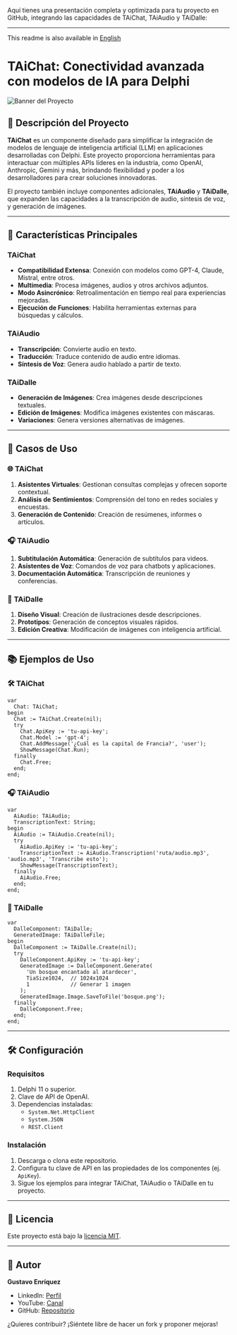 Aquí tienes una presentación completa y optimizada para tu proyecto en GitHub, integrando las capacidades de TAiChat, TAiAudio y TAiDalle:  

---

This readme is also available in [English](README_en.MD)


# TAiChat: Conectividad avanzada con modelos de IA para Delphi  

![Banner del Proyecto](https://via.placeholder.com/1024x300)  

## 📌 Descripción del Proyecto  

**TAiChat** es un componente diseñado para simplificar la integración de modelos de lenguaje de inteligencia artificial (LLM) en aplicaciones desarrolladas con Delphi. Este proyecto proporciona herramientas para interactuar con múltiples APIs líderes en la industria, como OpenAI, Anthropic, Gemini y más, brindando flexibilidad y poder a los desarrolladores para crear soluciones innovadoras.  

El proyecto también incluye componentes adicionales, **TAiAudio** y **TAiDalle**, que expanden las capacidades a la transcripción de audio, síntesis de voz, y generación de imágenes.  

---

## 🌟 Características Principales  

### TAiChat  
- **Compatibilidad Extensa**: Conexión con modelos como GPT-4, Claude, Mistral, entre otros.  
- **Multimedia**: Procesa imágenes, audios y otros archivos adjuntos.  
- **Modo Asincrónico**: Retroalimentación en tiempo real para experiencias mejoradas.  
- **Ejecución de Funciones**: Habilita herramientas externas para búsquedas y cálculos.  

### TAiAudio  
- **Transcripción**: Convierte audio en texto.  
- **Traducción**: Traduce contenido de audio entre idiomas.  
- **Síntesis de Voz**: Genera audio hablado a partir de texto.  

### TAiDalle  
- **Generación de Imágenes**: Crea imágenes desde descripciones textuales.  
- **Edición de Imágenes**: Modifica imágenes existentes con máscaras.  
- **Variaciones**: Genera versiones alternativas de imágenes.  

---

## 🎯 Casos de Uso  

### 🌐 **TAiChat**  
1. **Asistentes Virtuales**: Gestionan consultas complejas y ofrecen soporte contextual.  
2. **Análisis de Sentimientos**: Comprensión del tono en redes sociales y encuestas.  
3. **Generación de Contenido**: Creación de resúmenes, informes o artículos.  

### 🎧 **TAiAudio**  
1. **Subtitulación Automática**: Generación de subtítulos para videos.  
2. **Asistentes de Voz**: Comandos de voz para chatbots y aplicaciones.  
3. **Documentación Automática**: Transcripción de reuniones y conferencias.  

### 🎨 **TAiDalle**  
1. **Diseño Visual**: Creación de ilustraciones desde descripciones.  
2. **Prototipos**: Generación de conceptos visuales rápidos.  
3. **Edición Creativa**: Modificación de imágenes con inteligencia artificial.  

---

## 📚 Ejemplos de Uso  

### 🛠️ TAiChat  
```delphi
var
  Chat: TAiChat;
begin
  Chat := TAiChat.Create(nil);
  try
    Chat.ApiKey := 'tu-api-key';
    Chat.Model := 'gpt-4';
    Chat.AddMessage('¿Cuál es la capital de Francia?', 'user');
    ShowMessage(Chat.Run);
  finally
    Chat.Free;
  end;
end;
```

### 🎧 TAiAudio  
```delphi
var
  AiAudio: TAiAudio;
  TranscriptionText: String;
begin
  AiAudio := TAiAudio.Create(nil);
  try
    AiAudio.ApiKey := 'tu-api-key';
    TranscriptionText := AiAudio.Transcription('ruta/audio.mp3', 'audio.mp3', 'Transcribe esto');
    ShowMessage(TranscriptionText);
  finally
    AiAudio.Free;
  end;
end;
```

### 🎨 TAiDalle  
```delphi
var
  DalleComponent: TAiDalle;
  GeneratedImage: TAiDalleFile;
begin
  DalleComponent := TAiDalle.Create(nil);
  try
    DalleComponent.ApiKey := 'tu-api-key';
    GeneratedImage := DalleComponent.Generate(
      'Un bosque encantado al atardecer',
      TiaSize1024,  // 1024x1024
      1             // Generar 1 imagen
    );
    GeneratedImage.Image.SaveToFile('bosque.png');
  finally
    DalleComponent.Free;
  end;
end;
```

---

## 🛠️ Configuración  

### **Requisitos**  
1. Delphi 11 o superior.  
2. Clave de API de OpenAI.  
3. Dependencias instaladas:  
   - `System.Net.HttpClient`  
   - `System.JSON`  
   - `REST.Client`  

### **Instalación**  
1. Descarga o clona este repositorio.  
2. Configura tu clave de API en las propiedades de los componentes (ej. `ApiKey`).  
3. Sigue los ejemplos para integrar TAiChat, TAiAudio o TAiDalle en tu proyecto.  

---

## 📜 Licencia  

Este proyecto está bajo la [licencia MIT](LICENSE).  

---

## 👤 Autor  

**Gustavo Enríquez**  
- LinkedIn: [Perfil](https://www.linkedin.com/in/gustavo-enriquez-3937654a/)  
- YouTube: [Canal](https://www.youtube.com/@cimamaker3945)  
- GitHub: [Repositorio](https://github.com/gustavoeenriquez/)  

¿Quieres contribuir? ¡Siéntete libre de hacer un fork y proponer mejoras!  



